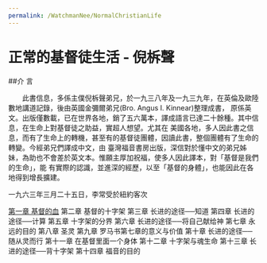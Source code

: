 ```yaml
---
permalink: /WatchmanNee/NormalChristianLife
---
```


# 正常的基督徒生活 - 倪柝聲

##介 言

　　此書信息，多係主僕倪柝聲弟兄，於一九三八年及一九三九年，在英倫及歐陸數地講道記錄，後由英國金彌爾弟兄(Bro. Angus I. Kinnear)整理成書， 原係英文。出版僅數載，已在世界各地，銷了五六萬本，譯成語言已達二十餘種。其中信息，在生命上對基督徒之助益，實超人想望。尤其在 美國各地，多人因此書之信息，而有了生命上的轉機，甚至有的基督徒團體，因讀此書，整個團體有了生命的轉變。今經弟兄們譯成中文，由 臺灣福音書房出版，深信對於懂中文的弟兄姊妹，為助也不會差於英文本。惟願主厚加祝福，使多人因此譯本，對「基督是我們的生命」，能 有實際的認識，並進深的經歷，以至「基督的身體」，也能因此在各地得到增長擴建。

一九六三年三月二十五日，李常受於紐約客次

[第一章 基督的血](/NormalChristianLife/BloodOfJesus.html)
第二章 基督的十字架
第三章 长进的途径──知道
第四章 长进的途径──计算
第五章 十字架的分界
第六章 长进的途径──将自己献给神
第七章 永远的目的
第八章 圣灵
第九章 罗马书第七章的意义与价值
第十章 长进的途径──随从灵而行
第十一章 在基督里面一个身体
第十二章 十字架与魂生命
第十三章 长进的途径──背十字架
第十四章 福音的目的
